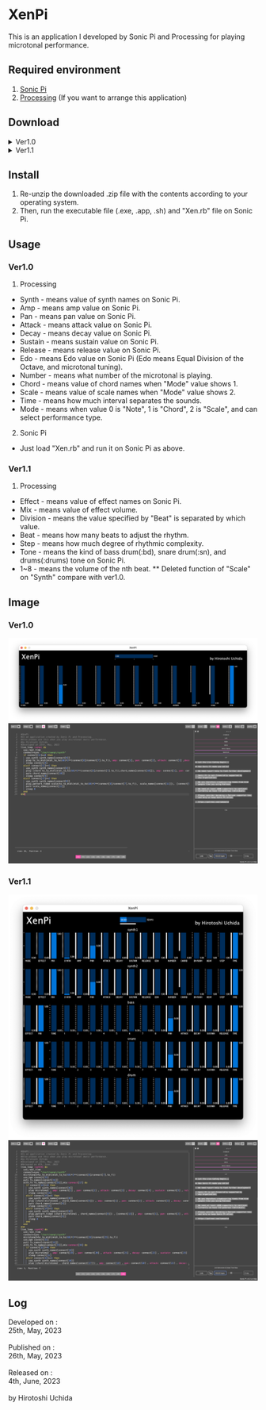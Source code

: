 # XenPi
This is an application I developed by Sonic Pi and Processing for playing microtonal performance.

## Required environment
1. [Sonic Pi](https://sonic-pi.net/)
2. [Processing](https://processing.org/) (If you want to arrange this application)

## Download
<details>
  <summary>Ver1.0</summary>
* [macOS(Intel 64bit)](https://github.com/Uchida16104/XenPi/blob/main/ver1.0/XenPi.pde) - Just download .pde and .rb files.
* [macOS(Apple Silicon)](https://github.com/Uchida16104/XenPi/raw/main/ver1.0/macos-aarch64.zip)
* [Windows(Intel 64bit)](https://github.com/Uchida16104/XenPi/raw/main/ver1.0/windows-amd64.zip)
* [Linux(Intel 64bit)](https://github.com/Uchida16104/XenPi/raw/main/ver1.0/linux-amd64.zip)
* [Linux(Raspberry Pi 32bit)](https://github.com/Uchida16104/XenPi/raw/main/ver1.0/linux-arm.zip)
* [Linux(Raspberry Pi 64bit)](https://github.com/Uchida16104/XenPi/raw/main/ver1.0/linux-aarch64.zip)
</details>
<details>
  <summary>Ver1.1</summary>
* [macOS(Intel 64bit)](https://github.com/Uchida16104/XenPi/blob/main/ver1.1/XenPi.pde) - Just download .pde and .rb files.
* [macOS(Apple Silicon)](https://github.com/Uchida16104/XenPi/raw/main/ver1.1/macos-aarch64.zip)
* [Windows(Intel 64bit)](https://github.com/Uchida16104/XenPi/raw/main/ver1.1/windows-amd64.zip)
* [Linux(Intel 64bit)](https://github.com/Uchida16104/XenPi/raw/main/ver1.1/linux-amd64.zip)
* [Linux(Raspberry Pi 32bit)](https://github.com/Uchida16104/XenPi/raw/main/ver1.1/linux-arm.zip)
* [Linux(Raspberry Pi 64bit)](https://github.com/Uchida16104/XenPi/raw/main/ver1.1/linux-aarch64.zip)
</details>

## Install
1. Re-unzip the downloaded .zip file with the contents according to your operating system.
2. Then, run the executable file (.exe, .app, .sh) and "Xen.rb" file on Sonic Pi.

## Usage
### Ver1.0
1. Processing
* Synth - means value of synth names on Sonic Pi.
* Amp - means amp value on Sonic Pi.
* Pan - means pan value on Sonic Pi.
* Attack - means attack value on Sonic Pi.
* Decay - means decay value on Sonic Pi.
* Sustain - means sustain value on Sonic Pi.
* Release - means release value on Sonic Pi.
* Edo - means Edo value on Sonic Pi (Edo means Equal Division of the Octave, and microtonal tuning).
* Number - means what number of the microtonal is playing.
* Chord - means value of chord names when "Mode" value shows 1.
* Scale - means value of scale names when "Mode" value shows 2.
* Time - means how much interval separates the sounds.
* Mode - means when value 0 is "Note", 1 is "Chord", 2 is "Scale", and can select performance type.
2. Sonic Pi
* Just load "Xen.rb" and run it on Sonic Pi as above.
### Ver1.1
1. Processing
* Effect - means value of effect names on Sonic Pi.
* Mix - means value of effect volume.
* Division - means the value specified by "Beat" is separated by which value.
* Beat - means how many beats to adjust the rhythm.
* Step - means how much degree of rhythmic complexity.
* Tone - means the kind of bass drum(:bd), snare drum(:sn), and drums(:drums) tone on Sonic Pi.
* 1~8 - means the volume of the nth beat.
** Deleted function of "Scale" on "Synth" compare with ver1.0.

## Image
### Ver1.0
<img src="ver1.0/XenPi-P.png"/>
<img src="ver1.0/XenPi-SP.png"/>

### Ver1.1
<img src="ver1.1/XenPi-P.png"/>
<img src="ver1.1/XenPi-SP.png"/>

## Log
Developed on :
<br>
25th, May, 2023
<br>
<br>
Published on : 
<br>
26th, May, 2023
<br>
<br>
Released on :
<br>
4th, June, 2023
<br>
<br>
by Hirotoshi Uchida
